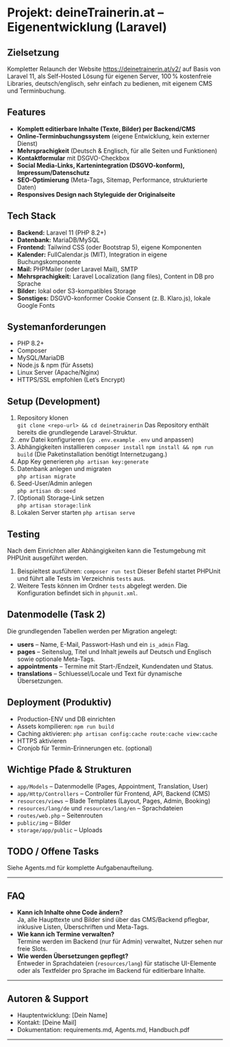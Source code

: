 # Projekt: deineTrainerin.at – Eigenentwicklung (Laravel)

## Zielsetzung
Kompletter Relaunch der Website https://deinetrainerin.at/v2/ auf Basis von Laravel 11, als Self-Hosted Lösung für eigenen Server, 100 % kostenfreie Libraries, deutsch/englisch, sehr einfach zu bedienen, mit eigenem CMS und Terminbuchung.

## Features
- **Komplett editierbare Inhalte (Texte, Bilder) per Backend/CMS**
- **Online-Terminbuchungssystem** (eigene Entwicklung, kein externer Dienst)
- **Mehrsprachigkeit** (Deutsch & Englisch, für alle Seiten und Funktionen)
- **Kontaktformular** mit DSGVO-Checkbox
- **Social Media-Links, Kartenintegration (DSGVO-konform), Impressum/Datenschutz**
- **SEO-Optimierung** (Meta-Tags, Sitemap, Performance, strukturierte Daten)
- **Responsives Design nach Styleguide der Originalseite**

## Tech Stack
- **Backend:** Laravel 11 (PHP 8.2+)
- **Datenbank:** MariaDB/MySQL
- **Frontend:** Tailwind CSS (oder Bootstrap 5), eigene Komponenten
- **Kalender:** FullCalendar.js (MIT), Integration in eigene Buchungskomponente
- **Mail:** PHPMailer (oder Laravel Mail), SMTP
- **Mehrsprachigkeit:** Laravel Localization (lang files), Content in DB pro Sprache
- **Bilder:** lokal oder S3-kompatibles Storage
- **Sonstiges:** DSGVO-konformer Cookie Consent (z. B. Klaro.js), lokale Google Fonts

## Systemanforderungen
- PHP 8.2+
- Composer
- MySQL/MariaDB
- Node.js & npm (für Assets)
- Linux Server (Apache/Nginx)
- HTTPS/SSL empfohlen (Let’s Encrypt)

## Setup (Development)
1. Repository klonen  
   `git clone <repo-url> && cd deinetrainerin`
   Das Repository enthält bereits die grundlegende Laravel-Struktur.
2. .env Datei konfigurieren (`cp .env.example .env` und anpassen)
3. Abhängigkeiten installieren
   `composer install`
   `npm install && npm run build`
   (Die Paketinstallation benötigt Internetzugang.)
4. App Key generieren
   `php artisan key:generate`
5. Datenbank anlegen und migraten  
   `php artisan migrate`
6. Seed-User/Admin anlegen  
   `php artisan db:seed`
7. (Optional) Storage-Link setzen  
   `php artisan storage:link`
8. Lokalen Server starten
   `php artisan serve`

## Testing
Nach dem Einrichten aller Abhängigkeiten kann die Testumgebung mit PHPUnit ausgeführt werden.

1. Beispieltest ausführen:
   `composer run test`
   Dieser Befehl startet PHPUnit und führt alle Tests im Verzeichnis `tests` aus.
2. Weitere Tests können im Ordner `tests` abgelegt werden. Die Konfiguration befindet sich in `phpunit.xml`.

## Datenmodelle (Task 2)
Die grundlegenden Tabellen werden per Migration angelegt:
- **users** – Name, E-Mail, Passwort-Hash und ein `is_admin` Flag.
- **pages** – Seitenslug, Titel und Inhalt jeweils auf Deutsch und Englisch sowie optionale Meta-Tags.
- **appointments** – Termine mit Start-/Endzeit, Kundendaten und Status.
- **translations** – Schluessel/Locale und Text für dynamische Übersetzungen.


## Deployment (Produktiv)
- Production-ENV und DB einrichten
- Assets kompilieren: `npm run build`
- Caching aktivieren: `php artisan config:cache route:cache view:cache`
- HTTPS aktivieren
- Cronjob für Termin-Erinnerungen etc. (optional)

## Wichtige Pfade & Strukturen
- `app/Models` – Datenmodelle (Pages, Appointment, Translation, User)
- `app/Http/Controllers` – Controller für Frontend, API, Backend (CMS)
- `resources/views` – Blade Templates (Layout, Pages, Admin, Booking)
- `resources/lang/de` und `resources/lang/en` – Sprachdateien
- `routes/web.php` – Seitenrouten
- `public/img` – Bilder
- `storage/app/public` – Uploads

## TODO / Offene Tasks
Siehe Agents.md für komplette Aufgabenaufteilung.

---

## FAQ
- **Kann ich Inhalte ohne Code ändern?**  
  Ja, alle Haupttexte und Bilder sind über das CMS/Backend pflegbar, inklusive Listen, Überschriften und Meta-Tags.
- **Wie kann ich Termine verwalten?**  
  Termine werden im Backend (nur für Admin) verwaltet, Nutzer sehen nur freie Slots.
- **Wie werden Übersetzungen gepflegt?**  
  Entweder in Sprachdateien (`resources/lang`) für statische UI-Elemente oder als Textfelder pro Sprache im Backend für editierbare Inhalte.

---

## Autoren & Support
- Hauptentwicklung: [Dein Name]
- Kontakt: [Deine Mail]
- Dokumentation: requirements.md, Agents.md, Handbuch.pdf

---

